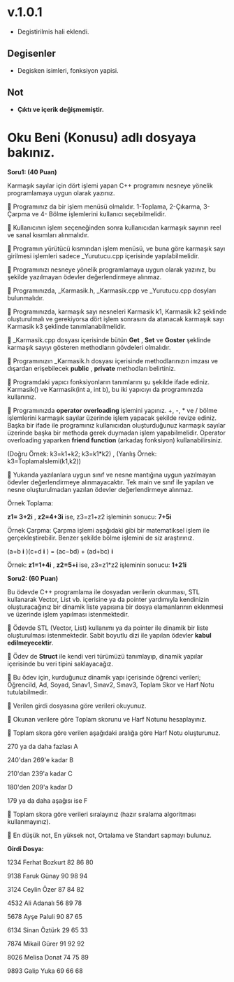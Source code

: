 # v.1.0.1

* Degistirilmis hali eklendi.

## Degisenler
* Degisken isimleri, fonksiyon yapisi.

## Not
* **Çıktı ve içerik değişmemiştir.**

# Oku Beni (Konusu) adlı dosyaya bakınız.

**Soru1: (40 Puan)**

Karmaşık sayılar için dört işlemi yapan C++ programını nesneye yönelik programlamaya uygun olarak yazınız.

 Programınız da bir işlem menüsü olmalıdır. 1-Toplama, 2-Çıkarma, 3-Çarpma ve 4- Bölme işlemlerini kullanıcı seçebilmelidir.

 Kullanıcının işlem seçeneğinden sonra kullanıcıdan karmaşık sayının reel ve sanal kısımları alınmalıdır.

 Programın yürütücü kısmından işlem menüsü, ve buna göre karmaşık sayı girilmesi işlemleri sadece \_Yurutucu.cpp içerisinde yapılabilmelidir.

 Programınızı nesneye yönelik programlamaya uygun olarak yazınız, bu şekilde yazılmayan ödevler değerlendirmeye alınmaz.

 Programınızda, \_Karmasik.h, \_Karmasik.cpp ve \_Yurutucu.cpp dosyları bulunmalıdır.

 Programınızda, karmaşık sayı nesneleri Karmasik k1, Karmasik k2 şeklinde oluşturulmalı ve gerekiyorsa dört işlem sonrasını da atanacak karmaşık sayı Karmasik k3 şeklinde tanımlanabilmelidir.

 \_Karmasik.cpp dosyası içerisinde bütün **Get** , **Set** ve **Goster** şeklinde karmaşık sayıyı gösteren methodların gövdeleri olmalıdır.

 Programınızın \_Karmasik.h dosyası içerisinde methodlarınızın imzası ve dışardan erişebilecek **public** , **private** methodları belirtiniz.

 Programdaki yapıcı fonksiyonların tanımlarını şu şekilde ifade ediniz. Karmasik() ve Karmasik(int a, int b), bu iki yapıcıyı da programınızda kullanınız.

 Programınızda **operator overloading** işlemini yapınız. +, -, \* ve / bölme işlemlerini karmaşık sayılar üzerinde işlem yapacak şekilde revize ediniz. Başka bir ifade ile programınız kullanıcıdan oluşturduğunuz karmaşık sayılar üzerinde başka bir methoda gerek duymadan işlem yapabilmelidir. Operator overloading yaparken **friend function** (arkadaş fonksiyon) kullanabilirsiniz.

(Doğru Örnek: k3=k1+k2; k3=k1\*k2) , (Yanlış Örnek: k3=ToplamaIslemi(k1,k2))

 Yukarıda yazılanlara uygun sınıf ve nesne mantığına uygun yazılmayan ödevler değerlendirmeye alınmayacaktır. Tek main ve sınıf ile yapılan ve nesne oluşturulmadan yazılan ödevler değerlendirmeye alınmaz.

Örnek Toplama:

**z1= 3+2i** , **z2=4+3i** ise, z3=z1+z2 işleminin sonucu: **7+5i**

Örnek Çarpma: Çarpma işlemi aşağıdaki gibi bir matematiksel işlem ile gerçekleştirebilir. Benzer şekilde bölme işlemini de siz araştırınız.

(a+b **i** )(c+d **i** ) = (ac−bd) + (ad+bc) **i**

Örnek: **z1=1+4i** , **z2=5+i** ise, z3=z1\*z2 işleminin sonucu: **1+21i**


**Soru2: (60 Puan)**

Bu ödevde C++ programlama ile dosyadan verilerin okunması, STL kullanarak Vector, List vb. içerisine ya da pointer yardımıyla kendinizin oluşturacağınız bir dinamik liste yapısına bir dosya elamanlarının eklenmesi ve üzerinde işlem yapılması istenmektedir.

 Ödevde STL (Vector, List) kullanımı ya da pointer ile dinamik bir liste oluşturulması istenmektedir. Sabit boyutlu dizi ile yapılan ödevler **kabul edilmeyecektir**.

 Ödev de **Struct** ile kendi veri türümüzü tanımlayıp, dinamik yapılar içerisinde bu veri tipini saklayacağız.

 Bu ödev için, kurduğunuz dinamik yapı içerisinde öğrenci verileri; ÖğrenciId, Ad, Soyad, Sınav1, Sınav2, Sınav3, Toplam Skor ve Harf Notu tutulabilmedir.

 Verilen girdi dosyasına göre verileri okuyunuz.

 Okunan verilere göre Toplam skorunu ve Harf Notunu hesaplayınız.

 Toplam skora göre verilen aşağıdaki aralığa göre Harf Notu oluşturunuz.

270 ya da daha fazlası A

240&#39;dan 269&#39;e kadar B

210&#39;dan 239&#39;a kadar C

180&#39;den 209&#39;a kadar D

179 ya da daha aşağısı ise F

 Toplam skora göre verileri sıralayınız (hazır sıralama algoritması kullanmayınız).

 En düşük not, En yüksek not, Ortalama ve Standart sapmayı bulunuz.

**Girdi Dosya:**

1234 Ferhat Bozkurt 82 86 80

9138 Faruk Günay 90 98 94

3124 Ceylin Özer 87 84 82

4532 Ali Adanalı 56 89 78

5678 Ayşe Paluli 90 87 65

6134 Sinan Öztürk 29 65 33

7874 Mikail Gürer 91 92 92

8026 Melisa Donat 74 75 89

9893 Galip Yuka 69 66 68


